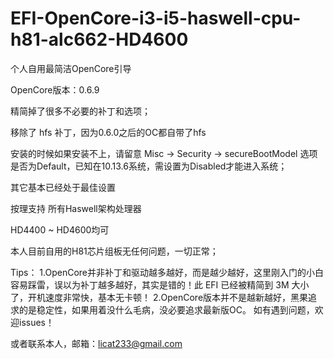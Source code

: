 # EFI-OpenCore-i3-i5-haswell-cpu-h81-alc662-HD4600
个人自用最简洁OpenCore引导

OpenCore版本：0.6.9

精简掉了很多不必要的补丁和选项；

移除了 hfs 补丁，因为0.6.0之后的OC都自带了hfs

安装的时候如果安装不上，请留意 Misc -> Security -> secureBootModel 选项是否为Default，已知在10.13.6系统，需设置为Disabled才能进入系统；

其它基本已经处于最佳设置

按理支持 所有Haswell架构处理器

HD4400 ~ HD4600均可

本人目前自用的H81芯片组板无任何问题，一切正常；

Tips：
1.OpenCore并非补丁和驱动越多越好，而是越少越好，这里刚入门的小白容易踩雷，误以为补丁越多越好，其实是错的！此 EFI 已经被精简到 3M 大小了，开机速度非常快，基本无卡顿！
2.OpenCore版本并不是越新越好，黑果追求的是稳定性，如果用着没什么毛病，没必要追求最新版OC。
如有遇到问题，欢迎issues！

或者联系本人，邮箱：licat233@gmail.com
